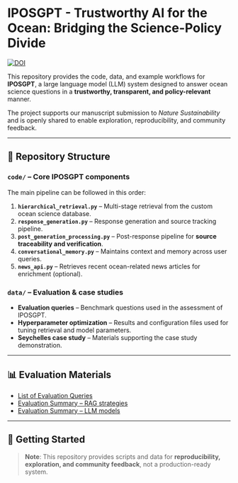 # IPOSGPT - Trustworthy AI for the Ocean: Bridging the Science-Policy Divide

[![DOI](https://zenodo.org/badge/1001043644.svg)](https://doi.org/10.5281/zenodo.16988264)

This repository provides the code, data, and example workflows for **IPOSGPT**, a large language model (LLM) system designed to answer ocean science questions in a **trustworthy, transparent, and policy-relevant** manner.  

The project supports our manuscript submission to *Nature Sustainability* and is openly shared to enable exploration, reproducibility, and community feedback.  

---

## 📂 Repository Structure  

### `code/` – Core IPOSGPT components  
The main pipeline can be followed in this order:  

1. **`hierarchical_retrieval.py`** – Multi-stage retrieval from the custom ocean science database.  
2. **`response_generation.py`** – Response generation and source tracking pipeline.  
3. **`post_generation_processing.py`** – Post-response pipeline for **source traceability and verification**.  
4. **`conversational_memory.py`** – Maintains context and memory across user queries.  
5. **`news_api.py`** – Retrieves recent ocean-related news articles for enrichment (optional).  

### `data/` – Evaluation & case studies  
- **Evaluation queries** – Benchmark questions used in the assessment of IPOSGPT.  
- **Hyperparameter optimization** – Results and configuration files used for tuning retrieval and model parameters.  
- **Seychelles case study** – Materials supporting the case study demonstration.  

---

## 📊 Evaluation Materials  

- [List of Evaluation Queries](./eval-queries.md)  
- [Evaluation Summary – RAG strategies](./eval1.md)  
- [Evaluation Summary – LLM models](./eval2.md)  

---

## 🚀 Getting Started  

> **Note**: This repository provides scripts and data for **reproducibility, exploration, and community feedback**, not a production-ready system.  
